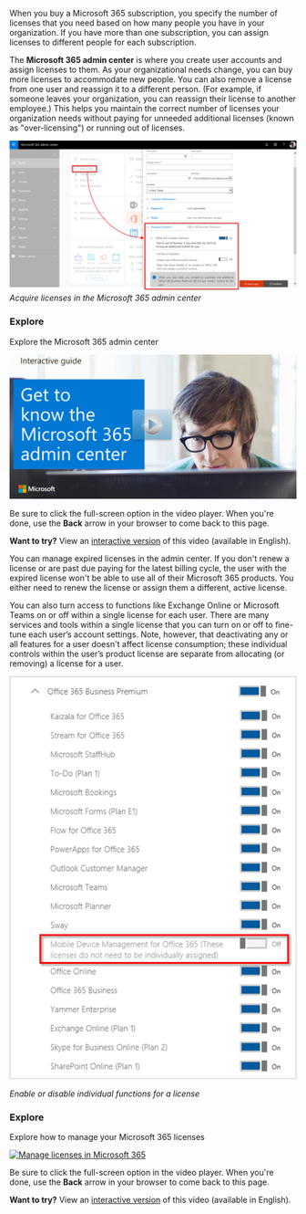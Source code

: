 When you buy a Microsoft 365 subscription, you specify the number of licenses that you need based on how many people you have in your organization. If you have more than one subscription, you can assign licenses to different people for each subscription.

The **Microsoft 365 admin center** is where you create user accounts and assign licenses to them. As your organizational needs change, you can buy more licenses to accommodate new people. You can also remove a license from one user and reassign it to a different person. (For example, if someone leaves your organization, you can reassign their license to another employee.) This helps you maintain the correct number of licenses your organization needs without paying for unneeded additional licenses (known as "over-licensing") or running out of licenses. 

![Microsoft 365 admin portal](../media/1-admin-portal.png)
*Acquire licenses in the Microsoft 365 admin center*

### Explore

Explore the Microsoft 365 admin center

<a href="https://go.microsoft.com/fwlink/?linkid=2111815">![Tour the Microsoft 365 admin center](../media/lab-admin-image.png)</a>  

Be sure to click the full-screen option in the video player. When you're done, use the **Back** arrow in your browser to come back to this page. 

**Want to try?** View an [interactive version](https://mslearn.cloudguides.com/guides/Get%20to%20know%20the%20Microsoft%20365%20admin%20center) of this video (available in English).

You can manage expired licenses in the admin center. If you don't renew a license or are past due paying for the latest billing cycle, the user with the expired license won't be able to use all of their Microsoft 365 products. You either need to renew the license or assign them a different, active license. 

You can also turn access to functions like Exchange Online or Microsoft Teams on or off within a single license for each user. There are many services and tools within a single license that you can turn on or off to fine-tune each user’s account settings. Note, however, that deactivating any or all features for a user doesn't affect license consumption; these individual controls within the user’s product license are separate from allocating (or removing) a license for a user.

![Microsoft 365 licenses](../media/1-licenses.png)

*Enable or disable individual functions for a license* 

### Explore

Explore how to manage your Microsoft 365 licenses

<a href="https://go.microsoft.com/fwlink/?linkid=2111812">![Manage licenses in Microsoft 365](../media/lab-licenses-image.png)</a>  

Be sure to click the full-screen option in the video player. When you're done, use the **Back** arrow in your browser to come back to this page. 

**Want to try?** View an [interactive version](https://mslearn.cloudguides.com/guides/Manage%20licenses%20in%20Microsoft%20365) of this video (available in English).
